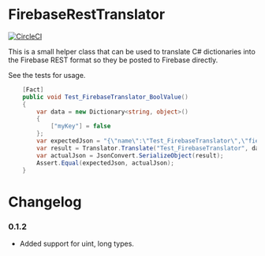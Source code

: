 # FirebaseRestTranslator

[![CircleCI](https://circleci.com/gh/dnutiu/FirebaseRestTranslator.svg?style=svg)](https://circleci.com/gh/dnutiu/FirebaseRestTranslator)

This is a small helper class that can be used to translate C#
dictionaries into the Firebase REST format so they be posted
to Firebase directly.

See the tests for usage.

```c#
    [Fact]
    public void Test_FirebaseTranslator_BoolValue()
    {
        var data = new Dictionary<string, object>()
        {
            ["myKey"] = false
        };
        var expectedJson = "{\"name\":\"Test_FirebaseTranslator\",\"fields\":{\"myKey\":{\"booleanValue\":false}}}";
        var result = Translator.Translate("Test_FirebaseTranslator", data);
        var actualJson = JsonConvert.SerializeObject(result);
        Assert.Equal(expectedJson, actualJson);
    }
```

# Changelog

### 0.1.2

- Added support for uint, long types.